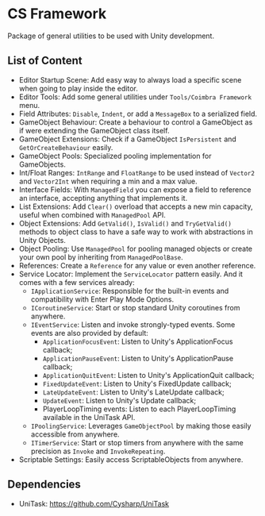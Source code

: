 # CS Framework

Package of general utilities to be used with Unity development.

## List of Content

- Editor Startup Scene: Add easy way to always load a specific scene when going to play inside the editor.
- Editor Tools: Add some general utilities under `Tools/Coimbra Framework` menu.
- Field Attributes: `Disable`, `Indent`, or add a `MessageBox` to a serialized field.
- GameObject Behaviour: Create a behaviour to control a GameObject as if were extending the GameObject class itself.
- GameObject Extensions: Check if a GameObject `IsPersistent` and `GetOrCreateBehaviour` easily.
- GameObject Pools: Specialized pooling implementation for GameObjects.
- Int/Float Ranges: `IntRange` and `FloatRange` to be used instead of `Vector2` and `Vector2Int` when requiring a min and a max value.
- Interface Fields: With `ManagedField` you can expose a field to reference an interface, accepting anything that implements it.
- List Extensions: Add `Clear()` overload that accepts a new min capacity, useful when combined with `ManagedPool` API.
- Object Extensions: Add `GetValid()`, `IsValid()` and `TryGetValid()` methods to object class to have a safe way to work with abstractions in Unity Objects.
- Object Pooling: Use `ManagedPool` for pooling managed objects or create your own pool by inheriting from `ManagedPoolBase`.
- References: Create a `Reference` for any value or even another reference.
- Service Locator: Implement the `ServiceLocator` pattern easily. And it comes with a few services already:
  - `IApplicationService`: Responsible for the built-in events and compatibility with Enter Play Mode Options.
  - `ICoroutineService`: Start or stop standard Unity coroutines from anywhere.
  - `IEventService`: Listen and invoke strongly-typed events. Some events are also provided by default:
    - `ApplicationFocusEvent`: Listen to Unity's ApplicationFocus callback;
    - `ApplicationPauseEvent`: Listen to Unity's ApplicationPause callback;
    - `ApplicationQuitEvent`: Listen to Unity's ApplicationQuit callback;
    - `FixedUpdateEvent`: Listen to Unity's FixedUpdate callback;
    - `LateUpdateEvent`: Listen to Unity's LateUpdate callback;
    - `UpdateEvent`: Listen to Unity's Update callback;
    - PlayerLoopTiming events: Listen to each PlayerLoopTiming available in the UniTask API.
  - `IPoolingService`: Leverages `GameObjectPool` by making those easily accessible from anywhere.
  - `ITimerService`: Start or stop timers from anywhere with the same precision as `Invoke` and `InvokeRepeating`.
- Scriptable Settings: Easily access ScriptableObjects from anywhere.

## Dependencies

- UniTask: https://github.com/Cysharp/UniTask
